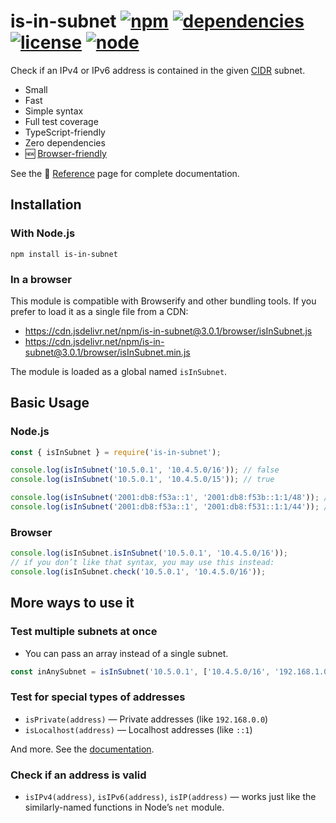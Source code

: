 # is-in-subnet [![npm](https://img.shields.io/npm/v/is-in-subnet.svg)](https://www.npmjs.com/package/is-in-subnet) [![dependencies](https://img.shields.io/david/natesilva/is-in-subnet.svg)](https://www.npmjs.com/package/is-in-subnet) [![license](https://img.shields.io/github/license/natesilva/is-in-subnet.svg)](https://github.com/natesilva/is-in-subnet/blob/master/LICENSE) [![node](https://img.shields.io/node/v/is-in-subnet.svg)](https://www.npmjs.com/package/p-ratelimit)

Check if an IPv4 or IPv6 address is contained in the given [CIDR](https://en.wikipedia.org/wiki/Classless_Inter-Domain_Routing) subnet.

- Small
- Fast
- Simple syntax
- Full test coverage
- TypeScript-friendly
- Zero dependencies
- 🆕 [Browser-friendly](#in-a-browser)

See the 📖 [Reference](doc/reference.md) page for complete documentation.

## Installation

### With Node.js

`npm install is-in-subnet`

### In a browser

This module is compatible with Browserify and other bundling tools. If you prefer to load it as a single file from a CDN:

- <https://cdn.jsdelivr.net/npm/is-in-subnet@3.0.1/browser/isInSubnet.js>
- <https://cdn.jsdelivr.net/npm/is-in-subnet@3.0.1/browser/isInSubnet.min.js>

The module is loaded as a global named `isInSubnet`.

## Basic Usage

### Node.js

```javascript
const { isInSubnet } = require('is-in-subnet');

console.log(isInSubnet('10.5.0.1', '10.4.5.0/16')); // false
console.log(isInSubnet('10.5.0.1', '10.4.5.0/15')); // true

console.log(isInSubnet('2001:db8:f53a::1', '2001:db8:f53b::1:1/48')); // false
console.log(isInSubnet('2001:db8:f53a::1', '2001:db8:f531::1:1/44')); // true
```

### Browser

```javascript
console.log(isInSubnet.isInSubnet('10.5.0.1', '10.4.5.0/16'));
// if you don’t like that syntax, you may use this instead:
console.log(isInSubnet.check('10.5.0.1', '10.4.5.0/16'));
```

## More ways to use it

### Test multiple subnets at once

- You can pass an array instead of a single subnet.

```javascript
const inAnySubnet = isInSubnet('10.5.0.1', ['10.4.5.0/16', '192.168.1.0/24']);
```

### Test for special types of addresses

- `isPrivate(address)` — Private addresses (like `192.168.0.0`)
- `isLocalhost(address)` — Localhost addresses (like `::1`)

And more. See the [documentation](doc/reference.md#testing-for-special-address-ranges).

### Check if an address is valid

- `isIPv4(address)`, `isIPv6(address)`, `isIP(address)` — works just like the similarly-named functions in Node’s `net` module.
